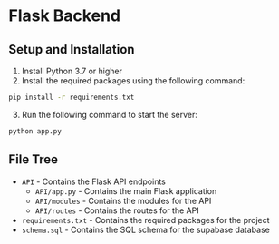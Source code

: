 # Flask Backend 

## Setup and Installation
1. Install Python 3.7 or higher
2. Install the required packages using the following command:
```bash
pip install -r requirements.txt
```
3. Run the following command to start the server:
```bash
python app.py
```


## File Tree
- `API` - Contains the Flask API endpoints
  - `API/app.py` - Contains the main Flask application
  - `API/modules` - Contains the modules for the API
  - `API/routes` - Contains the routes for the API
- `requirements.txt` - Contains the required packages for the project
- `schema.sql` - Contains the SQL schema for the supabase database